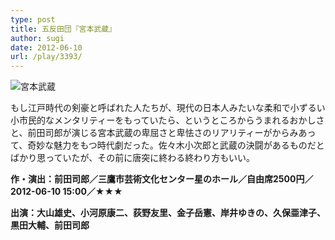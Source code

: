 ```yaml
---
type: post
title: 五反田団『宮本武蔵』
author: sugi
date: 2012-06-10
url: /play/3393/
---
```

<img src="http://i0.wp.com/asharpminor.com/wp-content/uploads/2012/06/miyamotomusashi.png?resize=171%2C240" alt="宮本武蔵" title="宮本武蔵" class="alignleft size-full wp-image-3394" data-recalc-dims="1" />

もし江戸時代の剣豪と呼ばれた人たちが、現代の日本人みたいな柔和で小ずるい小市民的なメンタリティーをもっていたら、というところからうまれるおかしさと、前田司郎が演じる宮本武蔵の卑屈さと卑怯さのリアリティーがからみあって、奇妙な魅力をもつ時代劇だった。佐々木小次郎と武蔵の決闘があるものだとばかり思っていたが、その前に唐突に終わる終わり方もいい。

**作・演出：前田司郎／三鷹市芸術文化センター星のホール／自由席2500円／2012-06-10 15:00／★★★**

**出演：大山雄史、小河原康二、荻野友里、金子岳憲、岸井ゆきの、久保亜津子、黒田大輔、前田司郎**
